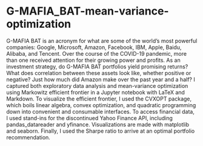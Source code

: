 # G-MAFIA_BAT-mean-variance-optimization



G-MAFIA BAT is an acronym for what are some of the world’s most powerful companies: Google, Microsoft, Amazon, Facebook, IBM, Apple, Baidu, Alibaba, and Tencent.
Over the course of the COVID-19 pandemic, more than one received attention for their growing power and profits.
As an investment strategy, do G-MAFIA BAT portfolios yield promising returns? What does correlation between these assets look like, whether positive or negative? Just how much did Amazon make over the past year and a half?
I captured both exploratory data analysis and mean-variance optimization using Markowitz efficient frontier in a Jupyter notebook with LaTeX and Markdown. 
To visualize the efficient frontier, I used the CVXOPT package, which boils linear algebra, convex optimization, and quadratic programming down into convenient and consumable interfaces. 
To access financial data, I used stand-ins for the discontinued Yahoo Finance API, including pandas_datareader and yfinance. Visualizations are made with matplotlib and seaborn. Finally, I used the Sharpe ratio to arrive at an optimal portfolio recommendation.
